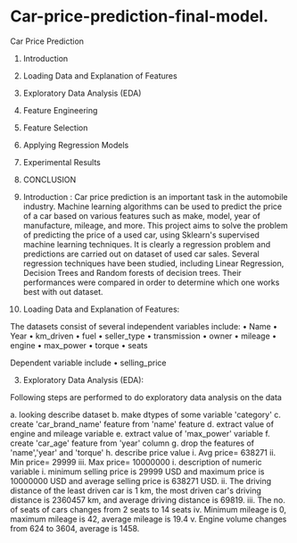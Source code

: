 # Car-price-prediction-final-model.
Car Price Prediction
1. Introduction
2. Loading Data and Explanation of Features
3. Exploratory Data Analysis (EDA)
4.	Feature Engineering

5.	Feature Selection
6. Applying Regression Models
7. Experimental Results
8. CONCLUSION

1.	Introduction :
Car price prediction is an important task in the automobile industry. Machine learning algorithms can be used to predict the price of a car based on various features such as make, model, year of manufacture, mileage, and more.
This project aims to solve the problem of predicting the price of a used car, using Sklearn's supervised machine learning techniques.
It is clearly a regression problem and predictions are carried out on dataset of used car sales. Several regression techniques have been studied, including Linear Regression, Decision Trees and Random forests of decision trees. Their performances were compared in order to determine which one works best with out dataset. 


2.	Loading Data and Explanation of Features:

The datasets consist of several independent variables include:
•	Name
•	Year
•	km_driven
•	fuel
•	seller_type
•	transmission
•	owner
•	mileage
•	engine
•	max_power
•	torque
•	seats

Dependent variable include
•	selling_price


3.	Exploratory Data Analysis (EDA):

Following steps are performed to do exploratory data analysis on the data

a.	looking describe dataset
b.	make dtypes of some variable 'category'
c.	create 'car_brand_name' feature from 'name' feature
d.	extract value of engine and mileage variable
e.	extract value of 'max_power' variable
f.	create 'car_age' feature from 'year' column
g.	drop the features of 'name','year' and 'torque'
h.	describe price value
i.	Avg price= 638271
ii.	Min price= 29999
iii.	Max price= 10000000 
i.	description of numeric variable
i.	minimum selling price is 29999 USD and maximum price is 10000000 USD and average selling price is 638271 USD.
ii.	The driving distance of the least driven car is 1 km, the most driven car's driving distance is 2360457 km, and average driving distance is 69819.
iii.	The no. of seats of cars changes from 2 seats to 14 seats
iv.	Minimum mileage is 0, maximum mileage is 42, average mileage is 19.4
v.	Engine volume changes from 624 to 3604, average is 1458.
